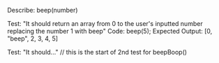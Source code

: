 Describe: beep(number)

Test: "It should return an array from 0 to the user's inputted number replacing the number 1 with beep"
Code: beep(5);
Expected Output: [0, "beep", 2, 3, 4, 5]



Test: "It should..." // this is the start of 2nd test for beepBoop()
